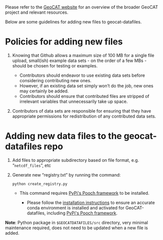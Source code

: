 Please refer to the [GeoCAT website](https://geocat.ucar.edu/) for an overview of the broader GeoCAT project
and relevant resources.

Below are some guidelines for adding new files to geocat-datafiles.

# Policies for adding new files

1. Knowing that Github allows a maximum size of 100 MB for a single file upload, small(ish) example 
data sets - on the order of a few MBs - should be chosen for testing or examples. 

    - Contributors should endeavor to use existing data sets before considering contributing new ones. 
    - However, if an existing data set simply won’t do the job, new ones may certainly be added. 
    - Contributors should ensure that contributed files are stripped of irrelevant variables that unnecessarily 
    take up space. 
    
2. Contributors of data sets are responsible for ensuring that they have appropriate permissions for 
redistribution of any contributed data sets.


# Adding new data files to the geocat-datafiles repo

1. Add files to appropriate subdirectory based on file format, e.g. “`netcdf_files`”, etc

2. Generate new “registry.txt” by running the command:

    `python create_registry.py`
    
    - This command requires [PyPi's Pooch framework](https://pypi.org/project/pooch/) to be installed. 
    
        - Please follow the [installation instructions](https://github.com/NCAR/geocat-datafiles/INSTALLATION.md) 
        to ensure an accurate conda environment is installed and activated for GeoCAT-datafiles, including 
        [PyPi's Pooch framework](https://pypi.org/project/pooch/).

**Note**: Python package in `$GEOCATDATAFILES/src` directory, very minimal maintenance required, does not need to be 
updated when a new file is added.

